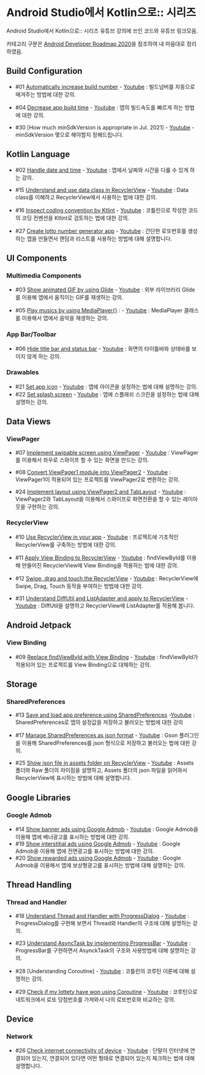 # Android Studio에서 Kotlin으로:: 시리즈

Android Studio에서 Kotlin으로:: 시리즈 유튜브 강의에 쓰인 코드와 유튜브 링크모음. 

카테고리 구분은 [Android Developer Roadmap 2020](https://github.com/mobile-roadmap/android-developer-roadmap)을 참조하여 내 마음대로 정리하였음.

## Build Configuration
- #01 [Automatically increase build number](AutoBuildNum/) - [Youtube](https://youtu.be/Tz0I-g-Gd5M) : 빌드넘버를 자동으로 매겨주는 방법에 대한 강의.

- #04 [Decrease app build time](QuickBuild/) - [Youtube](https://youtu.be/EYZho7q47GQ) : 앱의 빌드속도를 빠르게 하는 방법에 대한 강의.

- #30 [How much minSdkVersion is appropriate in Jul. 2021] - [Youtube](https://youtu.be/bdKjOVBuKlU) - minSdkVersion 몇으로 해야할지 정해드립니다.

## Kotlin Language
- #02 [Handle date and time](DateAndTime/) - [Youtube](https://youtu.be/ZIoDaYWjzFE) : 앱에서 날짜와 시간을 다룰 수 있게 하는 강의.

- #15 [Understand and use data class in RecyclerView](DataClassRecyclerView/) - [Youtube](https://youtu.be/opPmxtI4rLQ) : Data class를 이해하고 RecyclerView에서 사용하는 법에 대한 강의.

- #16 [Inspect coding convention by Ktlint](Usektlint/) - [Youtube](https://youtu.be/jUQk5zirTyM) : 코틀린으로 작성한 코드의 코딩 컨벤션을 Ktlint로 검토하는 법에 대한 강의.

- #27 [Create lotto number generator app](LottoGenerator/) - [Youtube](https://youtu.be/1wqRy9Hs66Q) : 간단한 로또번호를 생성하는 앱을 만들면서 랜덤과 리스트를 사용하는 방법에 대해 설명합니다.

## UI Components
### Multimedia Components
- #03 [Show animated GIF by using Glide](ShowAniGIF/) - [Youtube](https://youtu.be/-S3m2H5X1qY) : 외부 라이브러리 Glide를 이용해 앱에서 움직이는 GIF를 재생하는 강의.

- #05 [Play musics by using MediaPlayer{}](MusicPlay/) : - [Youtube](https://youtu.be/od2b32_uuAc) : MediaPlayer 클래스를 이용해서 앱에서 음악을 재생하는 강의.

### App Bar/Toolbar
- #06 [Hide title bar and status bar](NoTitleBar/) - [Youtube](https://youtu.be/Vm8RWNjYyD8) : 화면의 타이틀바와 상태바를 보이지 않게 하는 강의.

### Drawables
- #21 [Set app icon](AppIcon/) - [Youtube](https://youtu.be/3oCtbayLH3E) : 앱에 아이콘을 설정하는 법에 대해 설명하는 강의.
- #22 [Set splash screen](SplashScreen/) - [Youtube](https://youtu.be/e7U3Coe9G3Q) : 앱에 스플래쉬 스크린을 설정하는 법에 대해 설명하는 강의.

## Data Views
### ViewPager
- #07 [Implement swipable screen using ViewPager](ViewPagerSwipe/) - [Youtube](https://youtu.be/XoZXRnfudzc) : ViewPager를 이용해서 좌우로 스와이프 할 수 있는 화면을 만드는 강의.

- #08 [Convert ViewPager1 module into ViewPager2](ConvertViewPager2/) - [Youtube](https://youtu.be/3YE9bGaqVuk) : ViewPager1이 적용되어 있는 프로젝트를 ViewPager2로 변환하는 강의.
- #24 [Implement layout using ViewPager2 and TabLayout](Viewpager2Tablayout/) - [Youtube](https://youtu.be/3o98y7h9dfE) : ViewPager2와 TabLayout을 이용해서 스와이프로 화면전환을 할 수 있는 레이아웃을 구현하는 강의.

### RecyclerView
- #10 [Use RecyclerView in your app](ImplementRecyclerView/) - [Youtube](https://youtu.be/z43SZfUa3-A) : 프로젝트에 기초적인 RecyclerView를 구축하는 방법에 대한 강의.

- #11 [Apply View Binding to RecyclerView](ViewBindingRecyclerView/) - [Youtube](https://youtu.be/cN1UVAeP63c) : findViewById를 이용해 만들어진 RecyclerView에 View Binding을 적용하는 법에 대한 강의.

- #12 [Swipe, drag and touch the RecyclerView](RecyclerViewTouches/) - [Youtube](https://youtu.be/IaIuKbEyGnY) : RecyclerView에 Swipe, Drag, Touch 동작을 부여하는 방법에 대한 강의.

- #31 [Understand DiffUtil and ListAdapter and apply to RecyclerView](RecyclerViewListAdapter/) - [Youtube](https://youtu.be/zNGVicOZ2ew) : DiffUtil을 설명하고 RecyclerView에 ListAdapter를 적용해 봅니다.


## Android Jetpack
### View Binding
- #09 [Replace findViewById with View Binding](ApplyViewBinding/) - [Youtube](https://youtu.be/1xJmh2QhYTU) : findViewById가 적용되어 있는 프로젝트를 View Binding으로 대체하는 강의.

## Storage
### SharedPreferences
- #13 [Save and load app preference using SharedPreferences](SharedPreferencesBasic/) -[Youtube](https://youtu.be/4rYMfpbpwPA) : SharedPreferences로 앱의 설정값을 저장하고 불러오는 방법에 대한 강의

- #17 [Manage SharedPreferences as json format](GsonSharedPreferences/) - [Youtube](https://youtu.be/wkOa_-NGhd4) : Gson 플러그인을 이용해 SharedPreferences를 json 형식으로 저장하고 불러오는 법에 대한 강의.

- #25 [Show json file in assets folder on RecyclerView](RecyclerViewAssets/) - [Youtube](https://youtu.be/QmxJS82mnjM) : Assets 폴더와 Raw 폴더의 차이점을 설명하고, Assets 폴더의 json 파일을 읽어와서 RecyclerView에 표시하는 방법에 대해 설명합니다.

## Google Libraries
### Google Admob
- #14 [Show banner ads using Google Admob](GAdmobBanner/) - [Youtube](https://youtu.be/DsN3OimwIIA) : Google Admob을 이용해 앱에 배너광고를 표시하는 방법에 대한 강의.
- #19 [Show interstitial ads using Google Admob](GAdmobInterstitial/) - [Youtube](https://youtu.be/1sBRlX02rak) : Google Admob을 이용해 앱에 전면광고를 표시하는 방법에 대한 강의.
- #20 [Show rewarded ads using Google Admob](GAdmobRewarded/) - [Youtube](https://youtu.be/OSN_2R3brcs) : Google Admob을 이용해서 앱에 보상형광고를 표시하는 방법에 대해 설명하는 강의.

## Thread Handling
### Thread and Handler
- #18 [Understand Thread and Handler with ProgressDialog](ProgressDialogThread/) - [Youtube](https://youtu.be/fPiL4IsmXgc) : ProgressDialog를 구현해 보면서 Thread와 Handler의 구조에 대해 설명하는 강의.

- #23 [Understand AsyncTask by implementing ProgressBar](ProgressBarAsyncTask/) - [Youtube](https://youtu.be/mqVcJvtW9TQ) : ProgressBar를 구현하면서 AsynckTask의 구조와 사용방법에 대해 설명하는 강의.

- #28 [Understanding Coroutine] - [Youtube](https://youtu.be/xSgZS9e3qCU) : 코틀린의 코루틴 이론에 대해 설명하는 강의.

- #29 [Check if my lottety have won using Coroutine](LottoChecker/) - [Youtube](https://youtu.be/DjnzSvM7DG4) : 코루틴으로 네트워크에서 로또 당첨번호를 가져와서 나의 로또번호와 비교하는 강의.

## Device
### Network
- #26 [Check internet connectivity of device](CheckConnection/) - [Youtube](https://youtu.be/9nNrkPQ8tH8) : 단말이 인터넷에 연결되어 있는지, 연결되어 있다면 어떤 형태로 연결되어 있는지 체크하는 법에 대해 설명합니다.